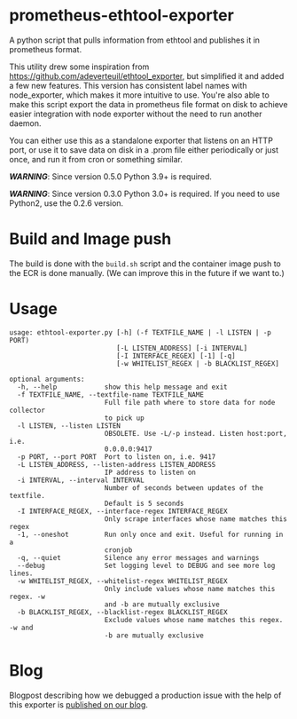 # prometheus-ethtool-exporter
A python script that pulls information from ethtool and publishes it in prometheus format.

This utility drew some inspiration from https://github.com/adeverteuil/ethtool_exporter, but simplified it
and added a few new features. This version has consistent label names with node_exporter, which makes
it more intuitive to use. You're also able to make this script export the data in prometheus file
format on disk to achieve easier integration with node exporter without the need to run another
daemon.

You can either use this as a standalone exporter that listens on an HTTP port, or use it to save data
on disk in a .prom file either periodically or just once, and run it from cron or something similar.

**_WARNING_**: Since version 0.5.0 Python 3.9+ is required.

**_WARNING_**: Since version 0.3.0 Python 3.0+ is required. If you need to use Python2, use the 0.2.6 version.

# Build and Image push
The build is done with the `build.sh` script and the container image push to the ECR is done manually.
(We can improve this in the future if we want to.)

# Usage
```
usage: ethtool-exporter.py [-h] (-f TEXTFILE_NAME | -l LISTEN | -p PORT)
                           [-L LISTEN_ADDRESS] [-i INTERVAL]
                           [-I INTERFACE_REGEX] [-1] [-q]
                           [-w WHITELIST_REGEX | -b BLACKLIST_REGEX]

optional arguments:
  -h, --help            show this help message and exit
  -f TEXTFILE_NAME, --textfile-name TEXTFILE_NAME
                        Full file path where to store data for node collector
                        to pick up
  -l LISTEN, --listen LISTEN
                        OBSOLETE. Use -L/-p instead. Listen host:port, i.e.
                        0.0.0.0:9417
  -p PORT, --port PORT  Port to listen on, i.e. 9417
  -L LISTEN_ADDRESS, --listen-address LISTEN_ADDRESS
                        IP address to listen on
  -i INTERVAL, --interval INTERVAL
                        Number of seconds between updates of the textfile.
                        Default is 5 seconds
  -I INTERFACE_REGEX, --interface-regex INTERFACE_REGEX
                        Only scrape interfaces whose name matches this regex
  -1, --oneshot         Run only once and exit. Useful for running in a
                        cronjob
  -q, --quiet           Silence any error messages and warnings
  --debug               Set logging level to DEBUG and see more log lines.
  -w WHITELIST_REGEX, --whitelist-regex WHITELIST_REGEX
                        Only include values whose name matches this regex. -w
                        and -b are mutually exclusive
  -b BLACKLIST_REGEX, --blacklist-regex BLACKLIST_REGEX
                        Exclude values whose name matches this regex. -w and
                        -b are mutually exclusive
```

# Blog
Blogpost describing how we debugged a production issue with the help of this
exporter is [published on our blog](https://shw.mx/ethtool).
